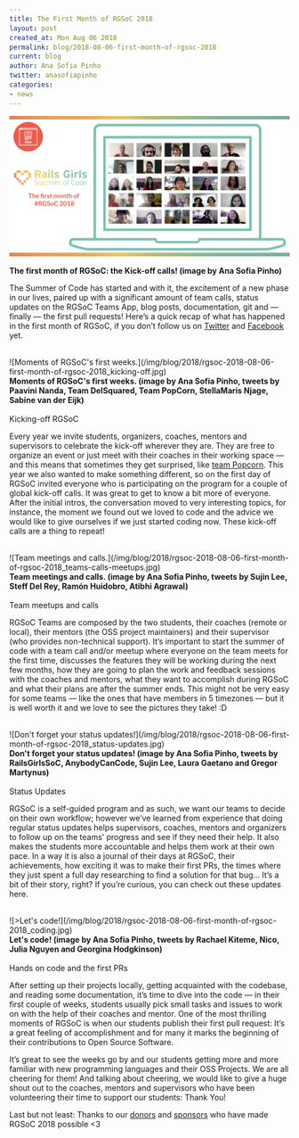 ```yaml
---
title: The First Month of RGSoC 2018
layout: post
created_at: Mon Aug 06 2018
permalink: blog/2018-08-06-first-month-of-rgsoc-2018
current: blog
author: Ana Sofia Pinho
twitter: anasofiapinho
categories:
- news
---
```


![The first month of RGSoC: the Kick-off calls!](/img/blog/2018/rgsoc-2018-08-06-first-month-of-rgsoc-2018_social-media.jpg)
<div class="image-credits"><b>The first month of RGSoC: the Kick-off calls! (image by Ana Sofia Pinho)</b></div>

The Summer of Code has started and with it, the excitement of a new phase in our lives, paired up with a significant amount of team calls, status updates on the RGSoC Teams App, blog posts, documentation, git and — finally — the first pull requests! Here’s a quick recap of what has happened in the first month of RGSoC, if you don’t follow us on [Twitter](https://twitter.com/RailsGirlsSoC) and [Facebook](https://www.facebook.com/Rails-Girls-Summer-of-Code-620914904656191/) yet.

<br>
![Moments of RGSoC's first weeks.](/img/blog/2018/rgsoc-2018-08-06-first-month-of-rgsoc-2018_kicking-off.jpg)
<div class="image-credits"><b>Moments of RGSoC's first weeks. (image by Ana Sofia Pinho, tweets by Paavini Nanda, Team DelSquared, Team PopCorn, StellaMaris Njage, Sabine van der Eijk)</b></div>
<br>
<span class="color-red">Kicking-off RGSoC</span>

Every year we invite students, organizers, coaches, mentors and supervisors to celebrate the kick-off wherever they are. They are free to organize an event or just meet with their coaches in their working space — and this means that sometimes they get surprised, like [team Popcorn](https://twitter.com/TeamPopcornBer/status/1013793983909322753). 
This year we also wanted to make something different, so on the first day of RGSoC invited everyone who is participating on the program for a couple of global kick-off calls. It was great to get to know a bit more of everyone. After the initial intros, the conversation moved to very interesting topics, for instance, the moment we found out we loved to code and the advice we would like to give ourselves if we just started coding now. These kick-off calls are a thing to repeat!

<br>
![Team meetings and calls.](/img/blog/2018/rgsoc-2018-08-06-first-month-of-rgsoc-2018_teams-calls-meetups.jpg)
<div class="image-credits"><b>Team meetings and calls. (image by Ana Sofia Pinho, tweets by Sujin Lee, Steff Del Rey, Ramón Huidobro, Atibhi Agrawal)</b></div>
<br>
<span class="color-red">Team meetups and calls</span>

RGSoC Teams are composed by the two students, their coaches (remote or local), their mentors (the OSS project maintainers) and their supervisor (who provides non-technical support). It’s important to start the summer of code with a team call and/or meetup where everyone on the team meets for the first time, discusses the features they will be working during the next few months, how they are going to plan the work and feedback sessions with the coaches and mentors, what they want to accomplish during RGSoC and what their plans are after the summer ends. This might not be very easy for some teams — like the ones that have members in 5 timezones — but it is well worth it and we love to see the pictures they take! :D

<br>
![Don't forget your status updates!](/img/blog/2018/rgsoc-2018-08-06-first-month-of-rgsoc-2018_status-updates.jpg)
<div class="image-credits"><b>Don't forget your status updates! (image by Ana Sofia Pinho, tweets by RailsGirlsSoC, AnybodyCanCode, Sujin Lee, Laura Gaetano and Gregor Martynus)</b></div>
<br>
<span class="color-red">Status Updates</span>

RGSoC is a self-guided program and as such, we want our teams to decide on their own workflow; however we’ve learned from experience that doing regular status updates helps supervisors, coaches, mentors and organizers to follow up on the teams’ progress and see if they need their help. It also makes the students more accountable and helps them work at their own pace. In a way it is also a journal of their days at RGSoC, their achievements, how exciting it was to make their first PRs, the times where they just spent a full day researching to find a solution for that bug… It’s a bit of their story, right? If you’re curious, you can check out these updates here.

<br>
![>Let's code!](/img/blog/2018/rgsoc-2018-08-06-first-month-of-rgsoc-2018_coding.jpg)
<div class="image-credits"><b>Let's code! (image by Ana Sofia Pinho, tweets by Rachael Kiteme, Nico, Julia Nguyen and Georgina Hodgkinson)</b></div>
<br>
<span class="color-red">Hands on code and the first PRs</span>

After setting up their projects locally, getting acquainted with the codebase, and reading some documentation, it’s time to dive into the code — in their first couple of weeks, students usually pick small tasks and issues to work on with the help of their coaches and mentor. One of the most thrilling moments of RGSoC is when our students publish their first pull request: It’s a great feeling of accomplishment and for many it marks the beginning of their contributions to Open Source Software.

It’s great to see the weeks go by and our students getting more and more familiar with new programming languages and their OSS Projects. We are all cheering for them! And talking about cheering, we would like to give a huge shout out to the coaches, mentors and supervisors who have been volunteering their time to support our students: Thank You!

Last but not least: Thanks to our [donors](https://railsgirlssummerofcode.org/campaign/) and [sponsors](https://railsgirlssummerofcode.org/sponsors/) who have made RGSoC 2018 possible <3
